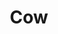 ---
title: "Cow"
model: "Voron 2.4R2"
firmware: Klipper
broken: False
cardStream: https://stats.fucklegal.com:8181/366fec88-2d24-48ae-855c-a52c126c640f.html
mods:
- Euclid Probe
- Waveshare Touchscreen
- LED Diffusers
---